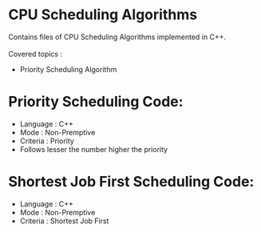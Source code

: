 # CPU Scheduling Algorithms
Contains files of CPU Scheduling Algorithms implemented in C++. <br><br>
Covered topics :
- Priority Scheduling Algorithm

# Priority Scheduling Code:
- Language : C++
- Mode : Non-Premptive
- Criteria : Priority
- Follows lesser the number higher the priority

# Shortest Job First Scheduling Code:
- Language : C++
- Mode : Non-Premptive
- Criteria : Shortest Job First
